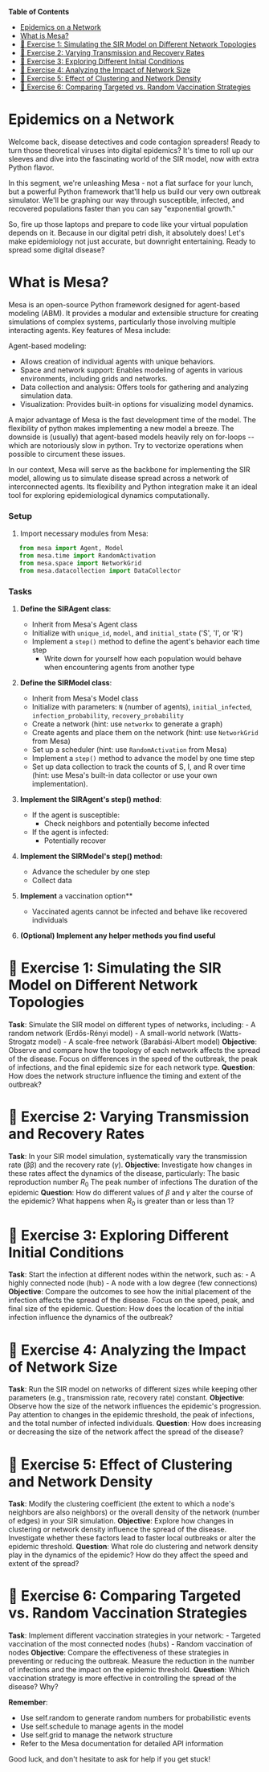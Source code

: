 <!-- markdown-toc start - Don't edit this section. Run M-x markdown-toc-refresh-toc -->
**Table of Contents**

- [Epidemics on a Network](#epidemics-on-a-network)
- [What is Mesa?](#what-is-mesa)
- [:memo: Exercise 1: Simulating the SIR Model on Different Network Topologies](#memo-exercise-1-simulating-the-sir-model-on-different-network-topologies)
- [:memo: Exercise 2: Varying Transmission and Recovery Rates](#memo-exercise-2-varying-transmission-and-recovery-rates)
- [:memo: Exercise 3: Exploring Different Initial Conditions](#memo-exercise-3-exploring-different-initial-conditions)
- [:memo: Exercise 4: Analyzing the Impact of Network Size](#memo-exercise-4-analyzing-the-impact-of-network-size)
- [:memo: Exercise 5: Effect of Clustering and Network Density](#memo-exercise-5-effect-of-clustering-and-network-density)
- [:memo: Exercise 6: Comparing Targeted vs. Random Vaccination Strategies](#memo-exercise-6-comparing-targeted-vs-random-vaccination-strategies)

<!-- markdown-toc end -->

# Epidemics on a Network
Welcome   back,  disease   detectives  and   code  contagion
spreaders!  Ready to  turn  those  theoretical viruses  into
digital epidemics? It's time to roll up our sleeves and dive
into the fascinating world of  the SIR model, now with extra
Python flavor.

In this segment, we're unleashing  Mesa - not a flat surface
for your lunch, but a powerful Python framework that'll help
us build our very own  outbreak simulator. We'll be graphing
our  way   through  susceptible,  infected,   and  recovered
populations faster than you can say "exponential growth."

So,  fire up  those laptops  and prepare  to code  like your
virtual  population depends  on it.  Because in  our digital
petri dish, it absolutely  does! Let's make epidemiology not
just accurate,  but downright entertaining. Ready  to spread
some digital disease?

# What is Mesa?
Mesa  is  an  open-source   Python  framework  designed  for
agent-based  modeling  (ABM).  It  provides  a  modular  and
extensible  structure for  creating  simulations of  complex
systems, particularly  those involving  multiple interacting
agents. Key features of Mesa include:

Agent-based modeling:  
- Allows  creation of  individual agents  with unique
behaviors.
- Space and  network support: Enables modeling  of agents in
  various environments, including grids and networks.
- Data  collection and analysis: Offers  tools for gathering
    and analyzing simulation data.
- Visualization:  Provides built-in options  for visualizing
  model dynamics.

A major  advantage of Mesa  is the fast development  time of
the model.  The flexibility  of python makes  implementing a
new  model   a  breeze.  The  downside   is  (usually)  that
agent-based models  heavily rely  on for-loops --  which are
notoriously slow in python. Try to vectorize operations when
possible to circument these issues. 

In  our  context,  Mesa  will  serve  as  the  backbone  for
implementing the SIR model,  allowing us to simulate disease
spread  across  a  network  of  interconnected  agents.  Its
flexibility and Python integration make it an ideal tool for
exploring epidemiological dynamics computationally.


### Setup
1. Import necessary modules from Mesa:

```python
   from mesa import Agent, Model
   from mesa.time import RandomActivation
   from mesa.space import NetworkGrid
   from mesa.datacollection import DataCollector
```

### Tasks
1. **Define the SIRAgent class**:
   - Inherit from Mesa's Agent class
   - Initialize with `unique_id`, `model`, and `initial_state` ('S', 'I', or 'R')
   - Implement a `step()` method to define the agent's behavior each time step
       - Write down for yourself how each population would behave when encountering agents from another type

2. **Define the SIRModel class**:
   - Inherit from Mesa's Model class
   - Initialize with parameters: `N` (number of agents), `initial_infected`,
     `infection_probability`, `recovery_probability`
   - Create a network (hint: use `networkx` to generate a graph)
   - Create agents and place them on the network (hint: use `NetworkGrid` from Mesa)
   - Set up a scheduler (hint: use `RandomActivation` from Mesa)
   - Implement a `step()` method to advance the model by one time step
   - Set up data collection to track the counts of S, I, and R over time (hint: use Mesa's built-in data collector or use your own implementation).

3. **Implement the SIRAgent's step() method**:
   - If the agent is susceptible:
     - Check neighbors and potentially become infected
   - If the agent is infected:
     - Potentially recover

4. **Implement the SIRModel's step() method:**
   - Advance the scheduler by one step
   - Collect data

5. **Implement** a vaccination option**
   - Vaccinated agents cannot be infected and behave like recovered individuals

6. **(Optional) Implement any helper methods you find useful**

# :memo: Exercise 1: Simulating the SIR Model on Different Network Topologies
  **Task**: Simulate the SIR model on different types of networks, including:
      - A random network (Erdős-Rényi model)
      - A small-world network (Watts-Strogatz model)
      - A scale-free network (Barabási-Albert model)
  **Objective**: Observe and compare how the topology of each network affects the spread of the disease. Focus on differences in the speed of the outbreak, the peak of infections, and the final epidemic size for each network type.
  **Question**: How does the network structure influence the timing and extent of the outbreak?

# :memo: Exercise 2: Varying Transmission and Recovery Rates
  **Task**: In your SIR model simulation, systematically vary the transmission rate (ββ) and the recovery rate ($\gamma$).
  **Objective**: Investigate how changes in these rates affect the dynamics of the disease, particularly:
      The basic reproduction number $R_0$​
      The peak number of infections
      The duration of the epidemic
  **Question**: How do different values of $\beta$ and $\gamma$ alter the course of the epidemic? What happens when $R_0$​ is greater than or less than 1?

# :memo: Exercise 3: Exploring Different Initial Conditions
  **Task**: Start the infection at different nodes within the network, such as:
      - A highly connected node (hub)
      - A node with a low degree (few connections)
  **Objective**: Compare the outcomes to see how the initial placement of the infection affects the spread of the disease. Focus on the speed, peak, and final size of the epidemic.
  Question: How does the location of the initial infection influence the dynamics of the outbreak?

# :memo: Exercise 4: Analyzing the Impact of Network Size
  **Task**: Run the SIR model on networks of different sizes while keeping other parameters (e.g., transmission rate, recovery rate) constant.
  **Objective**: Observe how the size of the network influences the epidemic's progression. Pay attention to changes in the epidemic threshold, the peak of infections, and the total number of infected individuals.
  **Question**: How does increasing or decreasing the size of the network affect the spread of the disease?

# :memo: Exercise 5: Effect of Clustering and Network Density
  **Task**: Modify the clustering coefficient (the extent to which a node's neighbors are also neighbors) or the overall density of the network (number of edges) in your SIR simulation.
  **Objective**: Explore how changes in clustering or network density influence the spread of the disease. Investigate whether these factors lead to faster local outbreaks or alter the epidemic threshold.
  **Question**: What role do clustering and network density play in the dynamics of the epidemic? How do they affect the speed and extent of the spread?

# :memo: Exercise 6: Comparing Targeted vs. Random Vaccination Strategies
**Task**: Implement different vaccination strategies in your network:
    - Targeted vaccination of the most connected nodes (hubs)
    - Random vaccination of nodes
**Objective**: Compare the effectiveness of these strategies in preventing or reducing the outbreak. Measure the reduction in the number of infections and the impact on the epidemic threshold.
**Question**: Which vaccination strategy is more effective in controlling the spread of the disease? Why?

**Remember**:
- Use self.random to generate random numbers for probabilistic events
- Use self.schedule to manage agents in the model
- Use self.grid to manage the network structure
- Refer to the Mesa documentation for detailed API information

Good luck, and don't hesitate to ask for help if you get stuck!
